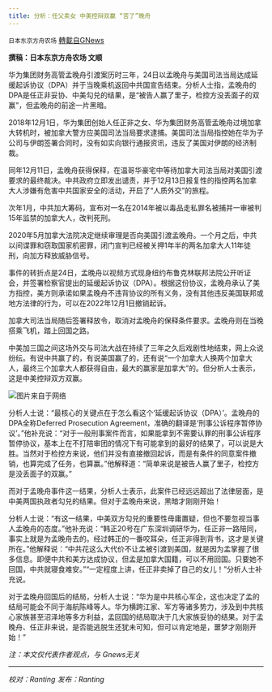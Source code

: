 ```yaml
---
title: 分析：任父卖女 中美控辩双赢 “苦了”晚舟
---
```

`日本东京方舟农场` [轉載自GNews](https://gnews.org/zh-hans/1556058/)

**撰稿：日本东京方舟农场 文顺**

华为集团财务高管孟晚舟引渡案历时三年，24日以孟晚舟与美国司法当局达成延缓起诉协议（DPA）并于当晚乘机返回中共国宣告结束。分析人士指，孟晚舟的DPA是任正非妥协、中美勾兑的结果，是“被告人赢了里子，检控方没丢面子的双赢”，但孟晚舟的前途一片黑暗。

2018年12月1日，华为集团创始人任正非之女、华为集团财务高管孟晚舟过境加拿大转机时，被加拿大警方应美国司法当局要求逮捕。美国司法当局指控她在华为子公司与伊朗签署合同时，没有如实向银行通报资讯，违反了美国对伊朗的经济制裁。

同年12月11日，孟晚舟获得保释，在温哥华豪宅中等待加拿大司法当局对美国引渡要求的最终裁决。中共政府立即发出谴责，并于12月13日报复性的指控两名加拿大人涉嫌有危害中共国家安全的活动，开启了“人质外交”的旅程。

次年1月，中共加大筹码，宣布对一名在2014年被以毒品走私罪名被捕并一审被判15年监禁的加拿大人，改判死刑。

2020年5月加拿大法院决定继续审理是否向美国引渡孟晚舟。一个月之后，中共以间谍罪和窃取国家机密罪，闭门宣判已经被关押1年半的两名加拿大人11年徒刑，向加方释放威胁信号。

事件的转折点是24日，孟晚舟以视频方式现身纽约布鲁克林联邦法院公开听证会，并签署检察官提出的延缓起诉协议（DPA）。根据这份协议，孟晚舟承认了美方指控，美方则承诺如果孟晚舟不违背协议的所有义务，没有其他违反美国联邦或地方法律的行为，可以在2022年12月1日撤销起诉。

加拿大司法当局随后签署释放令，取消对孟晚舟的保释条件要求。孟晚舟则在当晚搭乘飞机，踏上回国之路。

中美加三国之间这场外交与司法大战在持续了三年之久后戏剧性地结束，网上众说纷纭。有说中共赢了的，有说美国赢了的，还有说“一个加拿大人换两个加拿大人，最终三个加拿大人都获得自由，最大的赢家是加拿大”的。但分析人士表示，这是中美控辩双方双赢。

![](https://assets.gnews.org/wp-content/uploads/2021/09/1-122.jpg)图片来自于网络

分析人士说：“最核心的关键点在于怎么看这个‘延缓起诉协议（DPA）’。孟晚舟的DPA全称Deferred Prosecution Agreement，准确的翻译是‘刑事公诉程序暂停协议’。”他补充说：“对于一般刑事案件而言，如果能拿到不需要认罪的刑事公诉程序暂停协议，基本上在不打陪审团的情况下有可能拿到的最好的结果了，可以说是大胜。当然对于检控方来说，他们并没有直接撤回起诉，而是有条件的同意案件撤销，也算完成了任务，也算赢。”他解释道：“简单来说是被告人赢了里子，检控方是没丢面子的双赢。”

而对于孟晚舟事件这一结果，分析人士表示，此案件已经远远超出了法律层面，是中美两国执政者勾兑的结果。但对于孟晚舟来说，黑暗才刚刚开始！

分析人士说：“有这一结果，中美双方勾兑的重要性毋庸置疑，但也不要忽视当事人孟晚舟的态度。”他补充说：“韩正20号在广东深圳调研华为，任正非一路陪同，事实上就是为孟晚舟去的。经过韩正的一番咬耳朵，任正非得到背书，这才是关键所在。”他解释说：“中共花这么大代价不让孟被引渡到美国，就是因为孟掌握了很多信息。即便中共和美方达成协议，但孟是加拿大国籍，可以不用回国。只要她不回国，中共就寝食难安。”“一定程度上讲，任正非卖掉了自己的女儿！”分析人士补充说。

对于孟晚舟回国后的结局，分析人士说：“华为是中共核心军企，这也决定了孟的结局可能会不同于海航陈峰等人。华为横跨江家、军方等诸多势力，涉及到中共核心家族甚至沼泽地等多方利益，孟回国的结局取决于几大家族妥协的结果。对于孟晚舟、任正非来说，是否能逃脱生还犹未可知，但可以肯定地是，噩梦才刚刚开始！”

*注：本文仅代表作者观点，与 Gnews无关*

* * *

*校对：Ranting 发布：Ranting*

